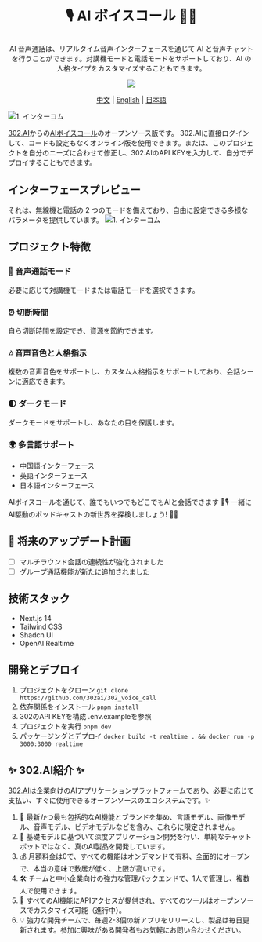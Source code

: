 # <p align="center">🎙️ AI ボイスコール 🚀✨</p>

<p align="center">AI 音声通話は、リアルタイム音声インターフェースを通じて AI と音声チャットを行うことができます。対講機モードと電話モードをサポートしており、AI の人格タイプをカスタマイズすることもできます。</p>

<p align="center"><a href="https://302.ai/product/detail/44" target="blank"><img src="https://file.302.ai/gpt/imgs/github/20250102/72a57c4263944b73bf521830878ae39a.png" /></a></p >

<p align="center"><a href="README_zh.md">中文</a> | <a href="README.md">English</a> | <a href="README_ja.md">日本語</a></p>

![1. インターコム](docs/语音通话jp.png)

[302.AI](https://302.ai/ja/)からの[AIボイスコール](https://302.ai/product/detail/44)のオープンソース版です。
302.AIに直接ログインして、コードも設定もなくオンライン版を使用できます。または、このプロジェクトを自分のニーズに合わせて修正し、302.AIのAPI KEYを入力して、自分でデプロイすることもできます。

## インターフェースプレビュー
それは、無線機と電話の 2 つのモードを備えており、自由に設定できる多様なパラメータを提供しています。
![1. インターコム](docs/通话3.png)

## プロジェクト特徴
### 📱 音声通話モード
必要に応じて対講機モードまたは電話モードを選択できます。
### ⏰ 切断時間
自ら切断時間を設定でき、資源を節約できます。
### 🎶 音声音色と人格指示
複数の音声音色をサポートし、カスタム人格指示をサポートしており、会話シーンに適応できます。
### 🌓 ダークモード
ダークモードをサポートし、あなたの目を保護します。
### 🌍 多言語サポート
- 中国語インターフェース
- 英語インターフェース
- 日本語インターフェース


AIボイスコールを通じて、誰でもいつでもどこでもAIと会話できます 🎉🎙️ 一緒にAI駆動のポッドキャストの新世界を探検しましょう! 🌟🚀

## 🚩 将来のアップデート計画
- [ ] マルチラウンド会話の連続性が強化されました
- [ ] グループ通話機能が新たに追加されました

## 技術スタック

- Next.js 14
- Tailwind CSS
- Shadcn UI
- OpenAI Realtime

## 開発とデプロイ

1. プロジェクトをクローン `git clone https://github.com/302ai/302_voice_call`
2. 依存関係をインストール `pnpm install`
3. 302のAPI KEYを構成 .env.exampleを参照
4. プロジェクトを実行 `pnpm dev`
5. パッケージングとデプロイ `docker build -t realtime . && docker run -p 3000:3000 realtime`


## ✨ 302.AI紹介 ✨

[302.AI](https://302.ai)は企業向けのAIアプリケーションプラットフォームであり、必要に応じて支払い、すぐに使用できるオープンソースのエコシステムです。✨

1. 🧠 最新かつ最も包括的なAI機能とブランドを集め、言語モデル、画像モデル、音声モデル、ビデオモデルなどを含み、これらに限定されません。
2. 🚀 基礎モデルに基づいて深度アプリケーション開発を行い、単純なチャットボットではなく、真のAI製品を開発しています。
3. 💰 月額料金は0で、すべての機能はオンデマンドで有料、全面的にオープンで、本当の意味で敷居が低く、上限が高いです。
4. 🛠 チームと中小企業向けの強力な管理バックエンドで、1人で管理し、複数人で使用できます。
5. 🔗 すべてのAI機能にAPIアクセスが提供され、すべてのツールはオープンソースでカスタマイズ可能（進行中）。
6. 💡 強力な開発チームで、毎週2-3個の新アプリをリリースし、製品は毎日更新されます。参加に興味がある開発者もお気軽にお問い合わせください。
